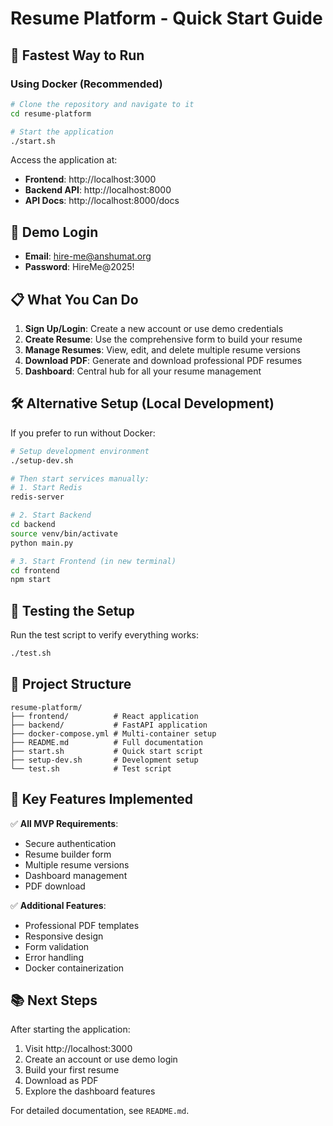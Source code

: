 # Resume Platform - Quick Start Guide

## 🚀 Fastest Way to Run

### Using Docker (Recommended)

```bash
# Clone the repository and navigate to it
cd resume-platform

# Start the application
./start.sh
```

Access the application at:

- **Frontend**: http://localhost:3000
- **Backend API**: http://localhost:8000
- **API Docs**: http://localhost:8000/docs

## 🔐 Demo Login

- **Email**: hire-me@anshumat.org
- **Password**: HireMe@2025!

## 📋 What You Can Do

1. **Sign Up/Login**: Create a new account or use demo credentials
2. **Create Resume**: Use the comprehensive form to build your resume
3. **Manage Resumes**: View, edit, and delete multiple resume versions
4. **Download PDF**: Generate and download professional PDF resumes
5. **Dashboard**: Central hub for all your resume management

## 🛠️ Alternative Setup (Local Development)

If you prefer to run without Docker:

```bash
# Setup development environment
./setup-dev.sh

# Then start services manually:
# 1. Start Redis
redis-server

# 2. Start Backend
cd backend
source venv/bin/activate
python main.py

# 3. Start Frontend (in new terminal)
cd frontend
npm start
```

## 🧪 Testing the Setup

Run the test script to verify everything works:

```bash
./test.sh
```

## 📁 Project Structure

```
resume-platform/
├── frontend/          # React application
├── backend/           # FastAPI application
├── docker-compose.yml # Multi-container setup
├── README.md          # Full documentation
├── start.sh           # Quick start script
├── setup-dev.sh       # Development setup
└── test.sh            # Test script
```

## 🎯 Key Features Implemented

✅ **All MVP Requirements**:

- Secure authentication
- Resume builder form
- Multiple resume versions
- Dashboard management
- PDF download

✅ **Additional Features**:

- Professional PDF templates
- Responsive design
- Form validation
- Error handling
- Docker containerization

## 📚 Next Steps

After starting the application:

1. Visit http://localhost:3000
2. Create an account or use demo login
3. Build your first resume
4. Download as PDF
5. Explore the dashboard features

For detailed documentation, see `README.md`.
